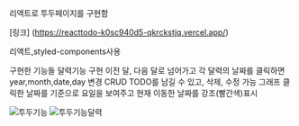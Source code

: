 리액트로 투두페이지를 구현함

[링크] (https://reacttodo-k0sc940d5-qkrckstjq.vercel.app/)

리액트,styled-components사용

구현한 기능들
달력기능 구현
이전 달, 다음 달로 넘어가고 각 달력의 날짜를 클릭하면 year,month,date,day 변경
CRUD
TODO를 남길 수 있고, 삭제, 수정 가능
그래프 
클릭한 날짜를 기준으로 요일을 보여주고 현재 이동한 날짜를 강조(빨간색)표시

![투두기능](https://github.com/qkrckstjq/reacttodo/assets/117289923/e3631096-f60c-4d19-9da4-f32dad252d91)
![투두기능달력](https://github.com/qkrckstjq/reacttodo/assets/117289923/9eb0fa3d-d523-42f6-b482-3f48f3d89031)
